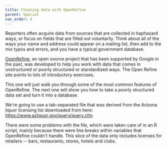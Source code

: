 ```yaml
---
title: Cleaning data with OpenRefine
parent: Special
nav_order: 4
---
```


Reporters often acquire data from sources that are collected in haphazard ways, or focus on fields that are filled out voluntarily. Think about all of the ways your name and address could appear on a mailing list, then add to the mix typos and errors, and you have a typical government database.

[OpenRefine](http://openrefine.org/download.html), an open source project that has been supported by Google in the past, was developed to help you work with data that comes in unstructured or poorly structured or standardized ways.  The Open Refine site points to lots of introductory exercises.

This one will just walk you through some of the most common features of OpenRefine. The next one will show you how to take a poorly structured data set and turn it into a database.

We're going to use a tab-separated file that was derived from the Arizona liquor licensing list downloaded from here: https://www.azliquor.gov/query/query.cfm

There were some problems with the file, which were taken care of in an R script, mainly because there were line breaks within variables that OpenRefine couldn't handle. This slice of the data only includes licenses for retailers -- bars, restaurants, stores, hotels and clubs.
